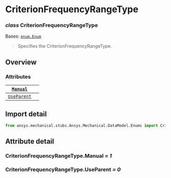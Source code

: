 <a id="criterionfrequencyrangetype"></a>

# CriterionFrequencyRangeType

<a id="CriterionFrequencyRangeType"></a>

### *class* CriterionFrequencyRangeType

Bases: [`enum.Enum`](https://docs.python.org/3/library/enum.html#enum.Enum)

> Specifies the CriterionFrequencyRangeType.

> <!-- !! processed by numpydoc !! -->

<a id="overview"></a>

## Overview

### Attributes

| [`Manual`](#CriterionFrequencyRangeType.Manual)       |    |
|-------------------------------------------------------|----|
| [`UseParent`](#CriterionFrequencyRangeType.UseParent) |    |

<a id="import-detail"></a>

## Import detail

```python
from ansys.mechanical.stubs.Ansys.Mechanical.DataModel.Enums import CriterionFrequencyRangeType
```

<a id="attribute-detail"></a>

## Attribute detail

<a id="CriterionFrequencyRangeType.Manual"></a>

### CriterionFrequencyRangeType.Manual *= 1*

<a id="CriterionFrequencyRangeType.UseParent"></a>

### CriterionFrequencyRangeType.UseParent *= 0*
